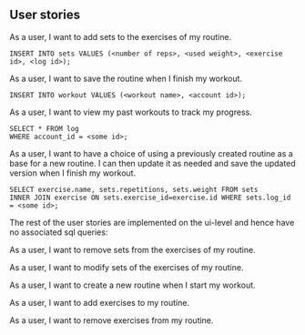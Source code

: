 ## User stories

As a user, I want to add sets to the exercises of my routine.

```
INSERT INTO sets VALUES (<number of reps>, <used weight>, <exercise id>, <log id>);
```

As a user, I want to save the routine when I finish my workout.

```
INSERT INTO workout VALUES (<workout name>, <account id>);
```

As a user, I want to view my past workouts to track my progress.

```
SELECT * FROM log
WHERE account_id = <some id>;
```

As a user, I want to have a choice of using a previously created routine as a base for a new routine. I can then update it as needed and save the updated version when I finish my workout.

```
SELECT exercise.name, sets.repetitions, sets.weight FROM sets
INNER JOIN exercise ON sets.exercise_id=exercise.id WHERE sets.log_id = <some id>;
```

The rest of the user stories are implemented on the ui-level and hence have no associated sql queries:

As a user, I want to remove sets from the exercises of my routine.

As a user, I want to modify sets of the exercises of my routine.

As a user, I want to create a new routine when I start my workout.

As a user, I want to add exercises to my routine.

As a user, I want to remove exercises from my routine.
